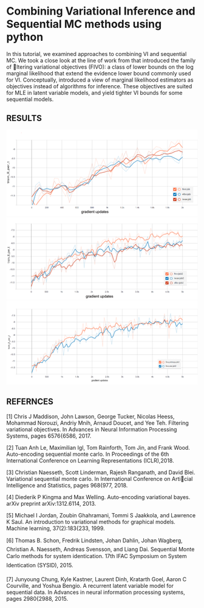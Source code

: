 # Combining Variational Inference and Sequential MC methods using python
In this tutorial, we examined approaches to combining VI and sequential MC. We took a close look at
the line of work from  that introduced the family of ltering variational objectives (FIVO): a class
of lower bounds on the log marginal likelihood that extend the evidence lower bound commonly used
for VI. Conceptually,  introduced a view of marginal likelihood estimators as objectives instead of
algorithms for inference. These objectives are suited for MLE in latent variable models, and yield tighter
VI bounds for some sequential models.

## RESULTS
<img src="Plots/Plot1.PNG"></img> 
<img src="Plots/Plot2.PNG"></img> 
<img src="Plots/Plot3.PNG"></img> 

## REFERNCES
[1] Chris J Maddison, John Lawson, George Tucker, Nicolas Heess, Mohammad Norouzi, Andriy Mnih,
Arnaud Doucet, and Yee Teh. Filtering variational objectives. In Advances in Neural Information
Processing Systems, pages 6576{6586, 2017.


[2] Tuan Anh Le, Maximilian Igl, Tom Rainforth, Tom Jin, and Frank Wood. Auto-encoding sequential
monte carlo. In Proceedings of the 6th International Conference on Learning Representations (ICLR),2018.


[3] Christian Naesseth, Scott Linderman, Rajesh Ranganath, and David Blei. Variational sequential
monte carlo. In International Conference on Articial Intelligence and Statistics, pages 968{977,
2018.


[4] Diederik P Kingma and Max Welling. Auto-encoding variational bayes. arXiv preprint
arXiv:1312.6114, 2013.


[5] Michael I Jordan, Zoubin Ghahramani, Tommi S Jaakkola, and Lawrence K Saul. An introduction
to variational methods for graphical models. Machine learning, 37(2):183{233, 1999.


[6] Thomas B. Schon, Fredrik Lindsten, Johan Dahlin, Johan Wagberg, Christian A. Naesseth, Andreas Svensson, and Liang Dai. Sequential Monte Carlo methods for system identication. 17th IFAC Symposium on System Identication (SYSID), 2015.


[7] Junyoung Chung, Kyle Kastner, Laurent Dinh, Kratarth Goel, Aaron C Courville, and Yoshua
Bengio. A recurrent latent variable model for sequential data. In Advances in neural information
processing systems, pages 2980{2988, 2015.
